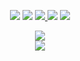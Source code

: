  <p align="center">
    <a href="https://discordapp.com/users/596755457746665505" target"blank_"><img src="https://img.shields.io/badge/Discord-111111?style=for-the-badge&logo=discord&logoColor=white" target="_blank"></a> 
    <a href="https://open.spotify.com/user/oofgcp7hu0vfg9qhkf33xey6n" target"blank_"><img src="https://img.shields.io/badge/Spotify%20-111111.svg?&style=for-the-badge&logo=spotify&logoColor=white"></a>
    <a href="https://www.youtube.com/channel/UCI9ELTuau0YlBPP5miLKsXw" target"blank_"><img src="https://img.shields.io/badge/YouTube-111111?style=for-the-badge&logo=youtube&logoColor=white" target="_blank">
    <a href="https://twitter.com/wezqlf" target"blank_"><img src="https://img.shields.io/badge/Twitter%20-111111.svg?&style=for-the-badge&logo=twitter&logoColor=white"></a>
    <a href="https://github.com/Wezah" target"blank_"><img src="https://img.shields.io/badge/GitHub%20-111111.svg?&style=for-the-badge&logo=github&logoColor=white"></a>
</p>


  <div align="center">
  <a href="https://discord.com/users/772461636065034240" target="_blank">
  <img src="https://lanyard.cnrad.dev/api/772461636065034240"> 
</a>
   </div>

   <div align="center">
     <a href="https://github.com/wezah/"></a>
        <img src="https://github-readme-streak-stats.herokuapp.com?user=wezah&hide_border=true&background=111111&currStreakLabel=FFFFFF&sideLabels=FFFFFF&currStreakNum=FFFFFF&dates=FFFFFF&sideNums=FFFFFF&fire=FFFFFF&ring=FFFFFF&stroke=FFFFFFFF)](https://git.io/streak-stats" />
  </div>
  
  
